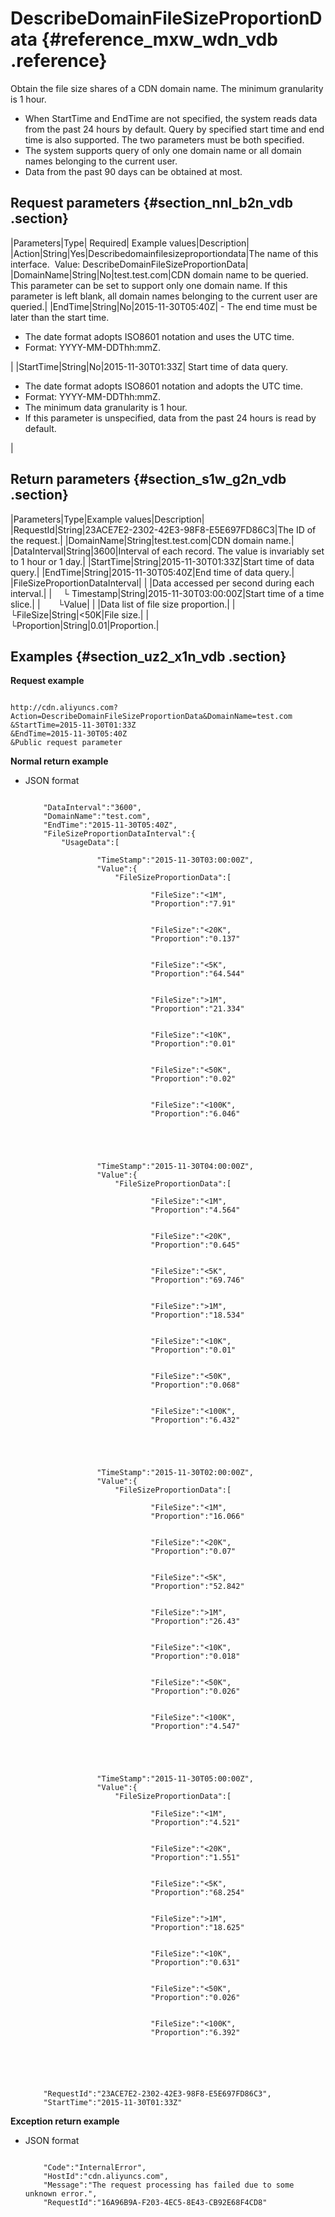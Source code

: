 # DescribeDomainFileSizeProportionData {#reference_mxw_wdn_vdb .reference}

Obtain the file size shares of a CDN domain name. The minimum granularity is 1 hour.

-   When StartTime and EndTime are not specified, the system reads data from the past 24 hours by default. Query by specified start time and end time is also supported. The two parameters must be both specified.
-   The system supports query of only one domain name or all domain names belonging to the current user.
-   Data from the past 90 days can be obtained at most.

## Request parameters {#section_nnl_b2n_vdb .section}

|Parameters|Type| Required| Example values|Description|
|Action|String|Yes|Describedomainfilesizeproportiondata|The name of this interface.  Value: DescribeDomainFileSizeProportionData|
|DomainName|String|No|test.test.com|CDN domain name to be queried. This parameter can be set to support only one domain name. If this parameter is left blank, all domain names belonging to the current user are queried.|
|EndTime|String|No|2015-11-30T05:40Z| -   The end time must be later than the start time.
-   The date format adopts ISO8601 notation and uses the UTC time.
-   Format: YYYY-MM-DDThh:mmZ.

 |
|StartTime|String|No|2015-11-30T01:33Z| Start time of data query.

 -   The date format adopts ISO8601 notation and adopts the UTC time.
-   Format: YYYY-MM-DDThh:mmZ.
-   The minimum data granularity is 1 hour.
-   If this parameter is unspecified, data from the past 24 hours is read by default.

 |

## Return parameters {#section_s1w_g2n_vdb .section}

|Parameters|Type|Example values|Description|
|RequestId|String|23ACE7E2-2302-42E3-98F8-E5E697FD86C3|The ID of the request.|
|DomainName|String|test.test.com|CDN domain name.|
|DataInterval|String|3600|Interval of each record. The value is invariably set to 1 hour or 1 day.|
|StartTime|String|2015-11-30T01:33Z|Start time of data query.|
|EndTime|String|2015-11-30T05:40Z|End time of data query.|
|FileSizeProportionDataInterval| | |Data accessed per second during each interval.|
|  └ Timestamp|String|2015-11-30T03:00:00Z|Start time of a time slice.|
|  └Value| | |Data list of file size proportion.|
|    └FileSize|String|<50K|File size.|
|    └Proportion|String|0.01|Proportion.|

## Examples {#section_uz2_x1n_vdb .section}

**Request example**

```

http://cdn.aliyuncs.com?Action=DescribeDomainFileSizeProportionData&DomainName=test.com
&StartTime=2015-11-30T01:33Z
&EndTime=2015-11-30T05:40Z
&Public request parameter
```

**Normal return example**

-   JSON format

    ```
    
        "DataInterval":"3600",
        "DomainName":"test.com",
        "EndTime":"2015-11-30T05:40Z",
        "FileSizeProportionDataInterval":{
            "UsageData":[
                
                    "TimeStamp":"2015-11-30T03:00:00Z",
                    "Value":{
                        "FileSizeProportionData":[
                            
                                "FileSize":"<1M",
                                "Proportion":"7.91"
                            
                            
                                "FileSize":"<20K",
                                "Proportion":"0.137"
                            
                            
                                "FileSize":"<5K",
                                "Proportion":"64.544"
                            
                            
                                "FileSize":">1M",
                                "Proportion":"21.334"
                            
                            
                                "FileSize":"<10K",
                                "Proportion":"0.01"
                            
                            
                                "FileSize":"<50K",
                                "Proportion":"0.02"
                            
                            
                                "FileSize":"<100K",
                                "Proportion":"6.046"
                            
                        
                    
                
                
                    "TimeStamp":"2015-11-30T04:00:00Z",
                    "Value":{
                        "FileSizeProportionData":[
                            
                                "FileSize":"<1M",
                                "Proportion":"4.564"
                            
                            
                                "FileSize":"<20K",
                                "Proportion":"0.645"
                            
                            
                                "FileSize":"<5K",
                                "Proportion":"69.746"
                            
                            
                                "FileSize":">1M",
                                "Proportion":"18.534"
                            
                            
                                "FileSize":"<10K",
                                "Proportion":"0.01"
                            
                            
                                "FileSize":"<50K",
                                "Proportion":"0.068"
                            
                            
                                "FileSize":"<100K",
                                "Proportion":"6.432"
                            
                        
                    
                
                
                    "TimeStamp":"2015-11-30T02:00:00Z",
                    "Value":{
                        "FileSizeProportionData":[
                            
                                "FileSize":"<1M",
                                "Proportion":"16.066"
                            
                            
                                "FileSize":"<20K",
                                "Proportion":"0.07"
                            
                            
                                "FileSize":"<5K",
                                "Proportion":"52.842"
                            
                            
                                "FileSize":">1M",
                                "Proportion":"26.43"
                            
                            
                                "FileSize":"<10K",
                                "Proportion":"0.018"
                            
                            
                                "FileSize":"<50K",
                                "Proportion":"0.026"
                            
                            
                                "FileSize":"<100K",
                                "Proportion":"4.547"
                            
                        
                    
                
                
                    "TimeStamp":"2015-11-30T05:00:00Z",
                    "Value":{
                        "FileSizeProportionData":[
                            
                                "FileSize":"<1M",
                                "Proportion":"4.521"
                            
                            
                                "FileSize":"<20K",
                                "Proportion":"1.551"
                            
                            
                                "FileSize":"<5K",
                                "Proportion":"68.254"
                            
                            
                                "FileSize":">1M",
                                "Proportion":"18.625"
                            
                            
                                "FileSize":"<10K",
                                "Proportion":"0.631"
                            
                            
                                "FileSize":"<50K",
                                "Proportion":"0.026"
                            
                            
                                "FileSize":"<100K",
                                "Proportion":"6.392"
                            
                        
                    
                
            
        
        "RequestId":"23ACE7E2-2302-42E3-98F8-E5E697FD86C3",
        "StartTime":"2015-11-30T01:33Z"
    
    ```


**Exception return example**

-   JSON format

    ```
    
        "Code":"InternalError",
        "HostId":"cdn.aliyuncs.com",
        "Message":"The request processing has failed due to some unknown error.",
        "RequestId":"16A96B9A-F203-4EC5-8E43-CB92E68F4CD8"
    
    ```


